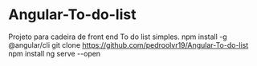 # Angular-To-do-list
Projeto para cadeira de front end 
To do list simples.
npm install -g @angular/cli
git clone https://github.com/pedroolvr19/Angular-To-do-list
npm install
ng serve --open
